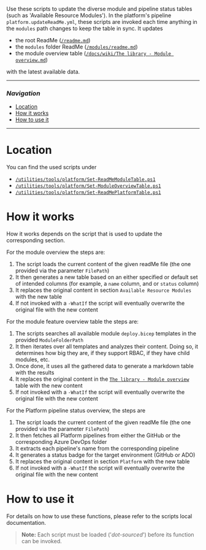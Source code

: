Use these scripts to update the diverse module and pipeline status tables (such as 'Available Resource Modules').
In the platform's pipeline `platform.updateReadMe.yml`, these scripts are invoked each time anything in the `modules` path changes to keep the table in sync. It updates
- the root ReadMe ([`/readme.md`](https://github.com/Azure/ResourceModules/blob/main/README.md))
- the `modules` folder ReadMe ([`/modules/readme.md`](https://github.com/Azure/ResourceModules/blob/main/modules/README.md))
- the module overview table ([`/docs/wiki/The library - Module overview.md`](https://github.com/Azure/ResourceModules/wiki/The%20library%20-%20Module%20overview))

with the latest available data.

---

### _Navigation_

- [Location](#location)
- [How it works](#how-it-works)
- [How to use it](#how-to-use-it)

---
# Location

You can find the used scripts under
- [`/utilities/tools/platform/Set-ReadMeModuleTable.ps1`](https://github.com/Azure/ResourceModules/blob/main/utilities/tools/platform/Set-ReadMeModuleTable.ps1)
- [`/utilities/tools/platform/Set-ModuleOverviewTable.ps1`](https://github.com/Azure/ResourceModules/blob/main/utilities/tools/platform/Set-ModuleOverviewTable.ps1)
- [`/utilities/tools/platform/Set-ReadMePlatformTable.ps1`](https://github.com/Azure/ResourceModules/blob/main/utilities/tools/platform/Set-ReadMePlatformTable.ps1)

# How it works

How it works depends on the script that is used to update the corresponding section.

For the module overview the steps are:
1. The script loads the current content of the given readMe file (the one provided via the parameter `FilePath`)
1. It then generates a new table based on an either specified or default set of intended columns (for example, a `name` column, and or `status` column)
1. It replaces the original content in section `Available Resource Modules` with the new table
1. If not invoked with a `-WhatIf` the script will eventually overwrite the original file with the new content

For the module feature overview table the steps are:
1. The scripts searches all available module `deploy.bicep` templates in the provided `ModuleFolderPath`
1. It then iterates over all templates and analyzes their content. Doing so, it determines how big they are, if they support RBAC, if they have child modules, etc.
1. Once done, it uses all the gathered data to generate a markdown table with the results
1. It replaces the original content in the [`The library - Module overview`](https://github.com/Azure/ResourceModules/wiki/The%20library%20-%20Module%20overview) table with the new content
1. If not invoked with a `-WhatIf` the script will eventually overwrite the original file with the new content

For the Platform pipeline status overview, the steps are
1. The script loads the current content of the given readMe file (the one provided via the parameter `FilePath`)
1. It then fetches all Platform pipelines from either the GitHub or the corresponding Azure DevOps folder
1. It extracts each pipeline's name from the corresponding pipeline
1. It generates a status badge for the target environment (GitHub or ADO)
1. It replaces the original content in section `Platform` with the new table
1. If not invoked with a `-WhatIf` the script will eventually overwrite the original file with the new content


# How to use it

For details on how to use these functions, please refer to the scripts local documentation.

> **Note:** Each script must be loaded ('*dot-sourced*') before its function can be invoked.

